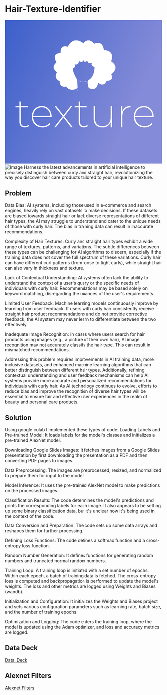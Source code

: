 # Hair-Texture-Identifier
![Logo](curly_hair.png)
![Image](hair-chart.GIF)
Harness the latest advancements in artificial intelligence to precisely distinguish between curly and straight hair, revolutionizing the way you discover hair care products tailored to your unique hair texture.

## Problem
Data Bias: AI systems, including those used in e-commerce and search engines, heavily rely on vast datasets to make decisions. If these datasets are biased towards straight hair or lack diverse representations of different hair types, the AI may struggle to understand and cater to the unique needs of those with curly hair. The bias in training data can result in inaccurate recommendations.

Complexity of Hair Textures: Curly and straight hair types exhibit a wide range of textures, patterns, and variations. The subtle differences between these types can be challenging for AI algorithms to discern, especially if the training data does not cover the full spectrum of these variations. Curly hair can have different curl patterns (from loose to tight curls), while straight hair can also vary in thickness and texture.

Lack of Contextual Understanding: AI systems often lack the ability to understand the context of a user's query or the specific needs of individuals with curly hair. Recommendations may be based solely on keyword matching, disregarding the nuances of the user's requirements.

Limited User Feedback: Machine learning models continuously improve by learning from user feedback. If users with curly hair consistently receive straight hair product recommendations and do not provide corrective feedback, the AI system may never learn to differentiate between the two effectively.

Inadequate Image Recognition: In cases where users search for hair products using images (e.g., a picture of their own hair), AI image recognition may not accurately classify the hair type. This can result in mismatched recommendations.

Addressing this problem requires improvements in AI training data, more inclusive datasets, and enhanced machine learning algorithms that can better distinguish between different hair types. Additionally, refining contextual understanding and user feedback mechanisms can help AI systems provide more accurate and personalized recommendations for individuals with curly hair. As AI technology continues to evolve, efforts to reduce bias and improve the recognition of diverse hair types will be essential to ensure fair and effective user experiences in the realm of beauty and personal care products.

## Solution
Using google colab I implemented these types of code: 
Loading Labels and Pre-trained Model: It loads labels for the model's classes and initializes a pre-trained AlexNet model.

Downloading Google Slides Images: It fetches images from a Google Slides presentation by first downloading the presentation as a PDF and then converting PDF pages to images.

Data Preprocessing: The images are preprocessed, resized, and normalized to prepare them for input to the model.

Model Inference: It uses the pre-trained AlexNet model to make predictions on the processed images.

Classification Results: The code determines the model's predictions and prints the corresponding labels for each image. It also appears to be setting up some binary classification data, but it's unclear how it's being used in the context of the code.

Data Conversion and Preparation: The code sets up some data arrays and reshapes them for further processing.

Defining Loss Functions: The code defines a softmax function and a cross-entropy loss function.

Random Number Generation: It defines functions for generating random numbers and truncated normal random numbers.

Training Loop: A training loop is initiated with a set number of epochs. Within each epoch, a batch of training data is fetched. The cross-entropy loss is computed and backpropagation is performed to update the model's weights. The loss and other metrics are logged using Weights and Biases (wandb).

Initialization and Configuration: It initializes the Weights and Biases project and sets various configuration parameters such as learning rate, batch size, and the number of training epochs.

Optimization and Logging: The code enters the training loop, where the model is updated using the Adam optimizer, and loss and accuracy metrics are logged.

## Data Deck
[Data_Deck](https://docs.google.com/presentation/d/1mATs77DNphkXvP1BRh-J_wFg3ptQ-K5wyM0xJHjR4pk/edit?usp=sharing)

## Alexnet Filters
[Alexnet Filters](https://colab.research.google.com/drive/1h5G64TCkruibmEOqh0kwUp_-pb3AKZp4?usp=sharing)
